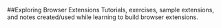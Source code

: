 ##Exploring Browser Extensions
Tutorials, exercises, sample extensions, and notes created/used while learning to build browser extensions.
